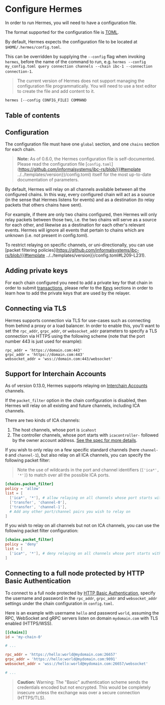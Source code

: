 # Configure Hermes

In order to run Hermes, you will need to have a configuration file.

The format supported for the configuration file is [TOML](https://toml.io/en/).

By default, Hermes expects the configuration file to be located at
`$HOME/.hermes/config.toml`.

This can be overridden by supplying the `--config` flag when invoking `hermes`,
before the name of the command to run, e.g.
`hermes --config my_config.toml query connection channels --chain ibc-1 --connection connection-1`.

> The current version of Hermes does not support managing the configuration file
> programmatically. You will need to use a text editor to create the file and
> add content to it.

```bash
hermes [--config CONFIG_FILE] COMMAND
```

## Table of contents

<!-- toc -->

## Configuration

The configuration file must have one `global` section, and one `chains` section
for each chain.

> **Note:** As of 0.6.0, the Hermes configuration file is self-documented.
> Please read the configuration file
> \[`config.toml`]\(https://github.com/informalsystems/ibc-rs/blob/{{#template
> ../../templates/version}}/config.toml) itself for the most up-to-date
> documentation of parameters.

By default, Hermes will relay on all channels available between all the
configured chains. In this way, every configured chain will act as a source (in
the sense that Hermes listens for events) and as a destination (to relay packets
that others chains have sent).

For example, if there are only two chains configured, then Hermes will only
relay packets between those two, i.e. the two chains will serve as a source for
each other, and likewise as a destination for each other's relevant events.
Hermes will ignore all events that pertain to chains which are unknown (i.e. not
present in config.toml).

To restrict relaying on specific channels, or uni-directionally, you can use
\[packet filtering
policies]\(https://github.com/informalsystems/ibc-rs/blob/{{#template
../../templates/version}}/config.toml#L209-L231).

## Adding private keys

For each chain configured you need to add a private key for that chain in order
to submit [transactions](../commands/tx/index.md), please refer to the
[Keys](../commands/keys/index.md) sections in order to learn how to add the
private keys that are used by the relayer.

## Connecting via TLS

Hermes supports connection via TLS for use-cases such as connecting from behind
a proxy or a load balancer. In order to enable this, you'll want to set the
`rpc_addr`, `grpc_addr`, or `websocket_addr` parameters to specify a TLS
connection via HTTPS using the following scheme (note that the port number 443
is just used for example):

    rpc_addr = 'https://domain.com:443'
    grpc_addr = 'https://domain.com:443'
    websocket_addr = 'wss://domain.com:443/websocket'

## Support for Interchain Accounts

As of version 0.13.0, Hermes supports relaying on [Interchain Accounts][ica]
channels.

If the `packet_filter` option in the chain configuration is disabled, then
Hermes will relay on all existing and future channels, including ICA channels.

There are two kinds of ICA channels:

1.  The host channels, whose port is `icahost`
2.  The controller channels, whose port starts with `icacontroller-` followed by
    the owner account address. [See the spec for more details][ica].

If you wish to only relay on a few specific standard channels (here `channel-0`
and `channel-1`), but also relay on all ICA channels, you can specify the
following packet filter:

> Note the use of wildcards in the port and channel identifiers
> (`['ica*', '*']`) to match over all the possible ICA ports.

```toml
[chains.packet_filter]
policy = 'allow'
list = [
  ['ica*', '*'], # allow relaying on all channels whose port starts with `ica`
  ['transfer', 'channel-0'],
  ['transfer', 'channel-1'],
  # Add any other port/channel pairs you wish to relay on
]
```

If you wish to relay on all channels but not on ICA channels, you can use the
following packet filter configuration:

```toml
[chains.packet_filter]
policy = 'deny'
list = [
  ['ica*', '*'], # deny relaying on all channels whose port starts with `ica`
]
```

## Connecting to a full node protected by HTTP Basic Authentication

To connect to a full node protected by [HTTP Basic
Authentication][http-basic-auth], specify the username and password in the
`rpc_addr`, `grpc_addr` and `websocket_addr` settings under the chain
configuration in `config.toml`.

Here is an example with username `hello` and password `world`, assuming the RPC,
WebSocket and gRPC servers listen on domain `mydomain.com` with TLS enabled
(HTTPS/WSS).

```toml
[[chains]]
id = 'my-chain-0'

# ...

rpc_addr = 'https://hello:world@mydomain.com:26657'
grpc_addr = 'https://hello:world@mydomain.com:9091'
websocket_addr = 'wss://hello:world@mydomain.com:26657/websocket'

# ...
```

> **Caution:** Warning: The "Basic" authentication scheme sends the credentials
> encoded but not encrypted. This would be completely insecure unless the
> exchange was over a secure connection (HTTPS/TLS).

[http-basic-auth]: https://developer.mozilla.org/en-US/docs/Web/HTTP/Authentication

[ica]: https://github.com/cosmos/ibc/blob/master/spec/app/ics-027-interchain-accounts/README.md

